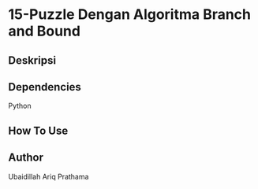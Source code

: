 # 15-Puzzle Dengan Algoritma Branch and Bound
## Deskripsi
## Dependencies
Python
## How To Use
## Author
Ubaidillah Ariq Prathama
